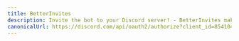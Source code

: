 ```yaml
---
title: BetterInvites
description: Invite the bot to your Discord server! - BetterInvites makes Discord invites more powerful by giving members who join with an invite certain roles.BetterInvites makes Discord invites more powerful by giving members who join with an invite certain roles.
canonicalUrl: https://discord.com/api/oauth2/authorize?client_id=854104839331512400&permissions=2416438512&scope=bot
---
```


<Redirect :to="$frontmatter.canonicalUrl" />
